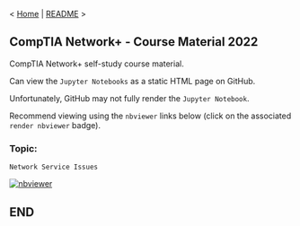 < [Home](https://github.com/SeanOhAileasa) | [README](https://github.com/SeanOhAileasa/nkp-network-service-issues/blob/main/README.md) >

## CompTIA Network+ - Course Material 2022

CompTIA Network+ self-study course material.

Can view the ``Jupyter Notebooks`` as a static HTML page on GitHub.

Unfortunately, GitHub may not fully render the ``Jupyter Notebook``.

Recommend viewing using the ``nbviewer`` links below (click on the associated ``render nbviewer`` badge).

### Topic: 

``Network Service Issues`` 

[![nbviewer](https://raw.githubusercontent.com/jupyter/design/master/logos/Badges/nbviewer_badge.svg)](https://nbviewer.jupyter.org/github/SeanOhAileasa/nkp-network-service-issues/blob/main/nkp-network-service-issues.ipynb)

## END